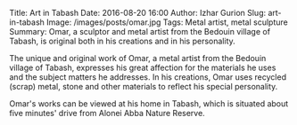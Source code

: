 Title: Art in Tabash
Date: 2016-08-20 16:00
Author: Izhar Gurion
Slug: art-in-tabash
Image: /images/posts/omar.jpg
Tags: Metal artist, metal sculpture
Summary: Omar, a sculptor and metal artist from the Bedouin village of Tabash, is original both in his creations and in his personality.

The unique and original work of Omar, a metal artist from the Bedouin village of
Tabash,  expresses his great affection for the materials he uses and the subject
matters he addresses.  In his creations, Omar uses recycled (scrap) metal, stone
and other materials to reflect his special personality.

Omar's works can be viewed at his home in Tabash, which is situated about five
minutes'  drive from Alonei Abba Nature Reserve.
